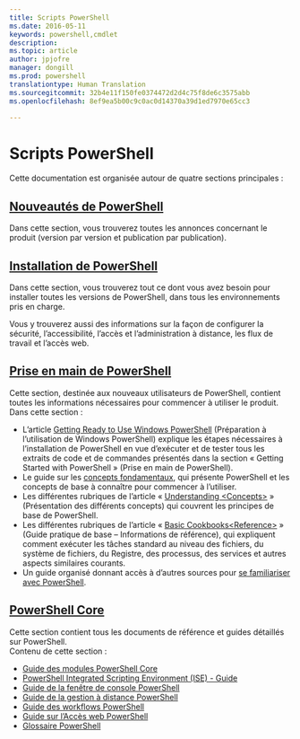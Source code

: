 ```yaml
---
title: Scripts PowerShell
ms.date: 2016-05-11
keywords: powershell,cmdlet
description: 
ms.topic: article
author: jpjofre
manager: dongill
ms.prod: powershell
translationtype: Human Translation
ms.sourcegitcommit: 32b4e11f150fe0374472d2d4c75f8de6c3575abb
ms.openlocfilehash: 8ef9ea5b00c9c0ac0d14370a39d1ed7970e65cc3

---
```


#  Scripts PowerShell

Cette documentation est organisée autour de quatre sections principales :

##  [Nouveautés de PowerShell](whats-new/What-s-New-With-PowerShell.md)
Dans cette section, vous trouverez toutes les annonces concernant le produit (version par version et publication par publication).

##  [Installation de PowerShell](setup/setup-reference.md)
Dans cette section, vous trouverez tout ce dont vous avez besoin pour installer toutes les versions de PowerShell, dans tous les environnements pris en charge.  

Vous y trouverez aussi des informations sur la façon de configurer la sécurité, l’accessibilité, l’accès et l’administration à distance, les flux de travail et l’accès web.

##  [Prise en main de PowerShell](getting-started/Getting-Started-with-Windows-PowerShell.md)
Cette section, destinée aux nouveaux utilisateurs de PowerShell, contient toutes les informations nécessaires pour commencer à utiliser le produit.  
Dans cette section :
-   L’article [Getting Ready to Use Windows PowerShell](getting-started/Getting-Ready-to-Use-Windows-PowerShell.md) (Préparation à l’utilisation de Windows PowerShell) explique les étapes nécessaires à l’installation de PowerShell en vue d’exécuter et de tester tous les extraits de code et de commandes présentés dans la section « Getting Started with PowerShell » (Prise en main de PowerShell).
-  Le guide sur les [concepts fondamentaux](getting-started/fundamental-concepts.md), qui présente PowerShell et les concepts de base à connaître pour commencer à l’utiliser.
-  Les différentes rubriques de l’article « [Understanding &lt;Concepts&gt;](getting-started/understanding-concepts-reference.md) » (Présentation des différents concepts) qui couvrent les principes de base de PowerShell.
-  Les différentes rubriques de l’article « [Basic Cookbooks&lt;Reference&gt;](getting-started/cookbooks/basic-cookbooks-reference.md) » (Guide pratique de base – Informations de référence), qui expliquent comment exécuter les tâches standard au niveau des fichiers, du système de fichiers, du Registre, des processus, des services et autres aspects similaires courants.
-  Un guide organisé donnant accès à d’autres sources pour [se familiariser avec PowerShell](getting-started/more-powershell-learning.md).

##  [PowerShell Core](core-powershell/core-powershell.md)
Cette section contient tous les documents de référence et guides détaillés sur PowerShell.  
Contenu de cette section :
-  [Guide des modules PowerShell Core](core-powershell/core-modules.md)
-  [PowerShell Integrated Scripting Environment (ISE) - Guide](core-powershell/ise-guide.md)
-  [Guide de la fenêtre de console PowerShell](core-powershell/console-guide.md)
-  [Guide de la gestion à distance PowerShell](core-powershell/Running-Remote-Commands.md)
-  [Guide des workflows PowerShell](core-powershell/workflows-guide.md)
-  [Guide sur l’Accès web PowerShell](core-powershell/web-access.md)
-  [Glossaire PowerShell](Windows-PowerShell-Glossary.md)




<!--HONumber=Jul16_HO1-->


